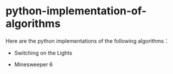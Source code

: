 # python-implementation-of-algorithms
Here are the python implementations of the following algorithms：

- Switching on the Lights

- Minesweeper 6
